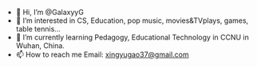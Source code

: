 - 👋 Hi, I’m @GalaxyyG
- 👀 I’m interested in CS, Education, pop music, movies&TVplays, games, table tennis...
- 🌱 I’m currently learning Pedagogy, Educational Technology in CCNU in Wuhan, China.
- 📫 How to reach me Email: xingyugao37@gmail.com

<!---
GalaxyyG/GalaxyyG is a ✨ special ✨ repository because its `README.md` (this file) appears on your GitHub profile.
You can click the Preview link to take a look at your changes.
--->
